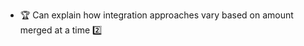 * <span id="outcome-explain">:trophy: Can explain how integration approaches vary based on amount merged at a time :two:</span>
